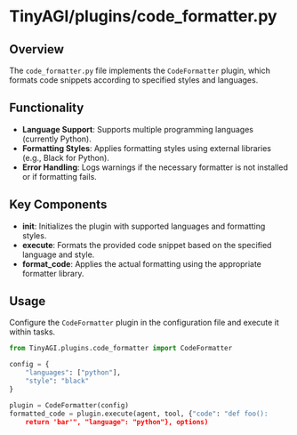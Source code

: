 
# TinyAGI/plugins/code_formatter.py

## Overview

The `code_formatter.py` file implements the `CodeFormatter` plugin, which formats code snippets according to specified styles and languages.

## Functionality

- **Language Support**: Supports multiple programming languages (currently Python).
- **Formatting Styles**: Applies formatting styles using external libraries (e.g., Black for Python).
- **Error Handling**: Logs warnings if the necessary formatter is not installed or if formatting fails.

## Key Components

- **__init__**: Initializes the plugin with supported languages and formatting styles.
- **execute**: Formats the provided code snippet based on the specified language and style.
- **format_code**: Applies the actual formatting using the appropriate formatter library.

## Usage

Configure the `CodeFormatter` plugin in the configuration file and execute it within tasks.

```python
from TinyAGI.plugins.code_formatter import CodeFormatter

config = {
    "languages": ["python"],
    "style": "black"
}

plugin = CodeFormatter(config)
formatted_code = plugin.execute(agent, tool, {"code": "def foo():
    return 'bar'", "language": "python"}, options)
```
